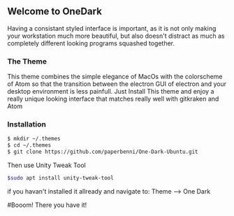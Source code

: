 ## Welcome to OneDark
Having a consistant styled interface is important, as it is not only making your workstation much more beautiful, but also doesn't distract as much as completely different looking programs squashed together. 

### The Theme
This theme combines the simple elegance of MacOs with the colorscheme of Atom so that the transition between the electron GUI of electron and your desktop environment is less painfull. Just Install This theme and enjoy a really unique looking interface that matches really well with gitkraken and Atom

### Installation

```bash
$ mkdir ~/.themes
$ cd ~/.themes
$ git clone https://github.com/paperbenni/One-Dark-Ubuntu.git
```
Then use Unity Tweak Tool
```bash
$sudo apt install unity-tweak-tool
```
if you havan't installed it allready and navigate to: Theme --> One Dark

#Booom! There you have it!

